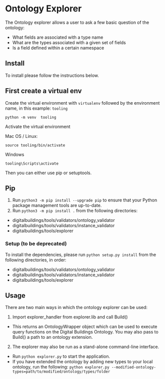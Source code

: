 # Ontology Explorer

The Ontology explorer allows a user to ask a few basic question of the ontology:
* What fields are associated with a type name
* What are the types associated with a given set of fields
* Is a field defined within a certain namespace

## Install

To install please follow the instructions below.

## First create a virtual env

Create the virtual environment with `virtualenv` followed by the environment name, in this example: `tooling`

```
python -m venv  tooling
```


Activate the virtual environment

Mac OS / Linux:
```
source tooling/bin/activate
```

Windows
```
tooling\Scripts\activate
```


Then you can either use pip or setuptools.


## Pip

1. Run `python3 -m pip install --upgrade pip` to ensure that your Python package management tools are up-to-date.
2. Run `python3 -m pip install .` from the following directories:

* digitalbuildings/tools/validators/ontology_validator
* digitalbuildings/tools/validators/instance_validator
* digitalbuildings/tools/explorer


### Setup (to be deprecated)
To install the dependencies, please run `python setup.py install` from the following directories, in order:
* digitalbuildings/tools/validators/ontology_validator
* digitalbuildings/tools/validators/instance_validator
* digitalbuildings/tools/explorer

## Usage
There are two main ways in which the ontology explorer can be used:
1. Import explorer_handler from explorer.lib and call Build()
  * This returns an OntologyWrapper object which can be used to execute query functions on the Digital Buildings Ontology. You may also pass to Build() a path to an ontology extension.
2. The explorer may also be run as a stand-alone command-line interface. 
  * Run `python explorer.py` to start the application.
  * If you have extended the ontology by adding new types to your local ontology, run the following: `python explorer.py --modified-ontology-types=path/to/modified/ontology/types/folder`

